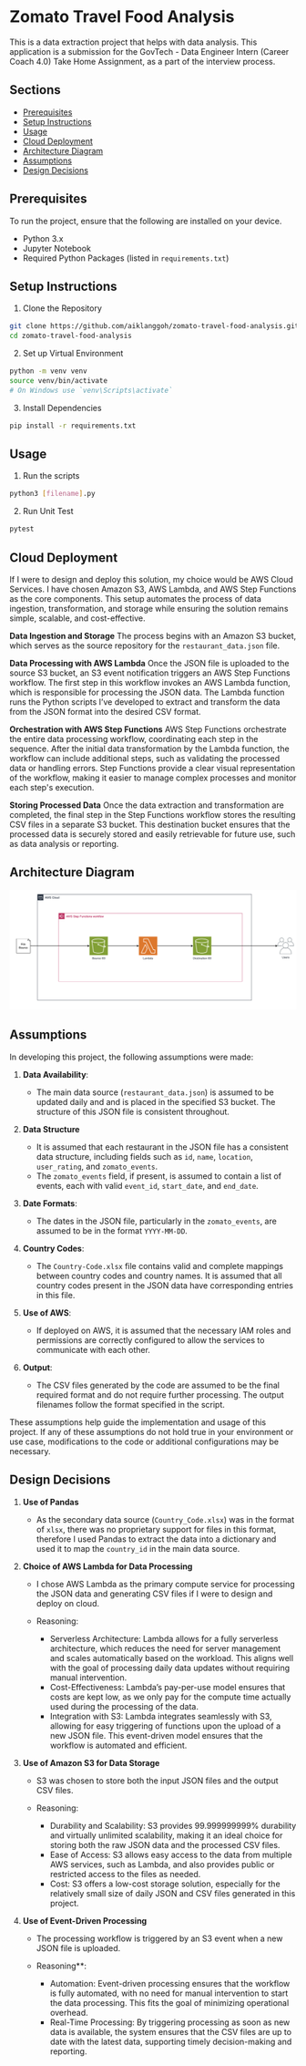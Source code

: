 # Zomato Travel Food Analysis

This is a data extraction project that helps with data analysis. This application is a submission for the GovTech - Data Engineer Intern (Career Coach 4.0) Take Home Assignment, as a part of the interview process.

## Sections
- [Prerequisites](#prerequsities)
- [Setup Instructions](#setup-instructions)
- [Usage](#usage)
- [Cloud Deployment](#cloud-deployment)
- [Architecture Diagram](#architecture-diagram)
- [Assumptions](#assumptions)
- [Design Decisions](#design-decisions)

## Prerequisites
To run the project, ensure that the following are installed on your device.
- Python 3.x
- Jupyter Notebook
- Required Python Packages (listed in ``requirements.txt``)

## Setup Instructions
1. Clone the Repository
```bash
git clone https://github.com/aiklanggoh/zomato-travel-food-analysis.git
cd zomato-travel-food-analysis
```
2. Set up Virtual Environment
```bash
python -m venv venv
source venv/bin/activate  
# On Windows use `venv\Scripts\activate`
```
3. Install Dependencies
```bash
pip install -r requirements.txt
```

## Usage
1. Run the scripts
```bash
python3 [filename].py
```
2. Run Unit Test
```bash
pytest
```

## Cloud Deployment
If I were to design and deploy this solution, my choice would be AWS Cloud Services. I have chosen Amazon S3, AWS Lambda, and AWS Step Functions as the core components. This setup automates the process of data ingestion, transformation, and storage while ensuring the solution remains simple, scalable, and cost-effective.

**Data Ingestion and Storage**
The process begins with an Amazon S3 bucket, which serves as the source repository for the ``restaurant_data.json`` file. 

**Data Processing with AWS Lambda**
Once the JSON file is uploaded to the source S3 bucket, an S3 event notification triggers an AWS Step Functions workflow. The first step in this workflow invokes an AWS Lambda function, which is responsible for processing the JSON data. The Lambda function runs the Python scripts I’ve developed to extract and transform the data from the JSON format into the desired CSV format. 

**Orchestration with AWS Step Functions**
AWS Step Functions orchestrate the entire data processing workflow, coordinating each step in the sequence. After the initial data transformation by the Lambda function, the workflow can include additional steps, such as validating the processed data or handling errors. Step Functions provide a clear visual representation of the workflow, making it easier to manage complex processes and monitor each step's execution.

**Storing Processed Data**
Once the data extraction and transformation are completed, the final step in the Step Functions workflow stores the resulting CSV files in a separate S3 bucket. This destination bucket ensures that the processed data is securely stored and easily retrievable for future use, such as data analysis or reporting.

## Architecture Diagram
![title](images/architecture_diagram.png)

## Assumptions
In developing this project, the following assumptions were made:
1. **Data Availability**:
    - The main data source (``restaurant_data.json``) is assumed to be updated daily and and is placed in the specified S3 bucket. The structure of this JSON file is consistent throughout.

2. **Data Structure**
    - It is assumed that each restaurant in the JSON file has a consistent data structure, including fields such as ``id``, ``name``, ``location``, ``user_rating``, and ``zomato_events``.
    - The ``zomato_events`` field, if present, is assumed to contain a list of events, each with valid ``event_id``, ``start_date``, and ``end_date``.

3. **Date Formats**:
   - The dates in the JSON file, particularly in the ``zomato_events``, are assumed to be in the format ``YYYY-MM-DD``.

4. **Country Codes**:
   - The ``Country-Code.xlsx`` file contains valid and complete mappings between country codes and country names. It is assumed that all country codes present in the JSON data have corresponding entries in this file.

5. **Use of AWS**:
   - If deployed on AWS, it is assumed that the necessary IAM roles and permissions are correctly configured to allow the services to communicate with each other.

6. **Output**:
   - The CSV files generated by the code are assumed to be the final required format and do not require further processing. The output filenames follow the format specified in the script.

These assumptions help guide the implementation and usage of this project. If any of these assumptions do not hold true in your environment or use case, modifications to the code or additional configurations may be necessary.

## Design Decisions
1. **Use of Pandas**
    - As the secondary data source (``Country_Code.xlsx``) was in the format of ``xlsx``, there was no proprietary support for files in this format, therefore I used Pandas to extract the data into a dictionary and used it to map the ``country_id`` in the main data source.

2. **Choice of AWS Lambda for Data Processing**
    - I chose AWS Lambda as the primary compute service for processing the JSON data and generating CSV files if I were to design and deploy on cloud.

    - Reasoning:
        - Serverless Architecture: Lambda allows for a fully serverless architecture, which reduces the need for server management and scales automatically based on the workload. This aligns well with the goal of processing daily data updates without requiring manual intervention.
        - Cost-Effectiveness: Lambda’s pay-per-use model ensures that costs are kept low, as we only pay for the compute time actually used during the processing of the data.
        - Integration with S3: Lambda integrates seamlessly with S3, allowing for easy triggering of functions upon the upload of a new JSON file. This event-driven model ensures that the workflow is automated and efficient.

3. **Use of Amazon S3 for Data Storage**
    - S3 was chosen to store both the input JSON files and the output CSV files.

    - Reasoning:
        - Durability and Scalability: S3 provides 99.999999999% durability and virtually unlimited scalability, making it an ideal choice for storing both the raw JSON data and the processed CSV files.
        - Ease of Access: S3 allows easy access to the data from multiple AWS services, such as Lambda, and also provides public or restricted access to the files as needed.
        - Cost: S3 offers a low-cost storage solution, especially for the relatively small size of daily JSON and CSV files generated in this project.

4. **Use of Event-Driven Processing**
    - The processing workflow is triggered by an S3 event when a new JSON file is uploaded.

    - Reasoning**:
        - Automation: Event-driven processing ensures that the workflow is fully automated, with no need for manual intervention to start the data processing. This fits the goal of minimizing operational overhead.
        - Real-Time Processing: By triggering processing as soon as new data is available, the system ensures that the CSV files are up to date with the latest data, supporting timely decision-making and reporting.